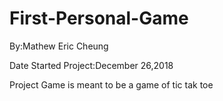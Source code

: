 # First-Personal-Game

By:Mathew Eric Cheung

Date Started Project:December 26,2018

Project Game is meant to be a game of tic tak toe
